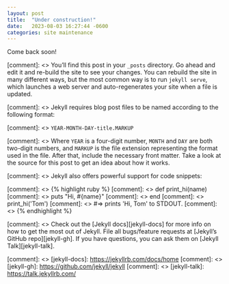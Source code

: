 ```yaml
---
layout: post
title:  "Under construction!"
date:   2023-08-03 16:27:44 -0600
categories: site maintenance
---
```


Come back soon!

[comment]: <> You’ll find this post in your `_posts` directory. Go ahead and edit it and re-build the site to see your changes. You can rebuild the site in many different ways, but the most common way is to run `jekyll serve`, which launches a web server and auto-regenerates your site when a file is updated.

[comment]: <> Jekyll requires blog post files to be named according to the following format:

[comment]: <> `YEAR-MONTH-DAY-title.MARKUP`

[comment]: <> Where `YEAR` is a four-digit number, `MONTH` and `DAY` are both two-digit numbers, and `MARKUP` is the file extension representing the format used in the file. After that, include the necessary front matter. Take a look at the source for this post to get an idea about how it works.

[comment]: <> Jekyll also offers powerful support for code snippets:

[comment]: <> {% highlight ruby %}
[comment]: <> def print_hi(name)
[comment]: <>   puts "Hi, #{name}"
[comment]: <> end
[comment]: <> print_hi('Tom')
[comment]: <> #=> prints 'Hi, Tom' to STDOUT.
[comment]: <> {% endhighlight %}

[comment]: <> Check out the [Jekyll docs][jekyll-docs] for more info on how to get the most out of Jekyll. File all bugs/feature requests at [Jekyll’s GitHub repo][jekyll-gh]. If you have questions, you can ask them on [Jekyll Talk][jekyll-talk].

[comment]: <> [jekyll-docs]: https://jekyllrb.com/docs/home
[comment]: <> [jekyll-gh]:   https://github.com/jekyll/jekyll
[comment]: <> [jekyll-talk]: https://talk.jekyllrb.com/
